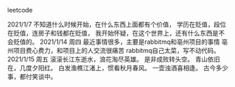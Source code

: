 leetcode

2021/1/7
不知道什么时候开始，在什么东西上面都有个价值，
    学历在贬值，段位在贬值，连房子和钱都在贬值，
        我开始怀疑，在这个世界上，还有什么东西是不会贬值的。
2021/1/14 周四
最近事情很多，主要是rabbitmq和亳州项目的事情
亳州项目费心费力，和项目上的人交流很痛苦
rabbitmq自己太菜，写不动代码。
2021/1/15 周五
滚滚长江东逝水，浪花淘尽英雄。
是非成败转头空。
青山依旧在，几度夕阳红。
白发渔樵江渚上，惯看秋月春风。
一壶浊酒喜相逢。
古今多少事，都付笑谈中。

